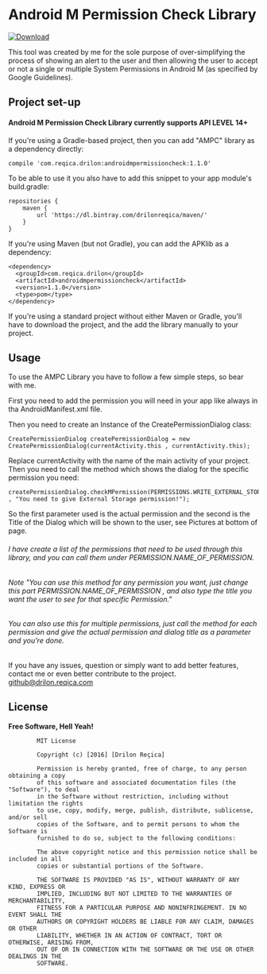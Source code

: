 # Android M Permission Check Library

[ ![Download](https://api.bintray.com/packages/drilonreqica/maven/anroid-m-permission-check-library/images/download.svg) ](https://bintray.com/drilonreqica/maven/anroid-m-permission-check-library/_latestVersion)

This tool was created by me for the sole purpose of over-simplifying the process of showing an alert to the user and then allowing the user to accept or not a single or multiple System Permissions in Android M (as specified by Google Guidelines).

## Project set-up

#### Android M Permission Check Library currently supports API LEVEL 14+

If you're using a Gradle-based project, then you can add "AMPC" library as a dependency directly:

```
compile 'com.reqica.drilon:androidmpermissioncheck:1.1.0'
```
To be able to use it you also have to add this snippet to your app module's build.gradle:
```
repositories {
    maven {
        url 'https://dl.bintray.com/drilonreqica/maven/'
    }
}
```
If you're using Maven (but not Gradle), you can add the APKlib as a dependency:
```
<dependency>
  <groupId>com.reqica.drilon</groupId>
  <artifactId>androidmpermissioncheck</artifactId>
  <version>1.1.0</version>
  <type>pom</type>
</dependency>
```

If you're using a standard project without either Maven or Gradle, you'll have to download the project, and the add the library manually to your project.

## Usage

To use the AMPC Library you have to follow a few simple steps, so bear with me.

First you need to add the permission you will need in your app like always in tha AndroidManifest.xml file.

Then you need to create an Instance of the CreatePermissionDialog class:
```
CreatePermissionDialog createPermissionDialog = new CreatePermissionDialog(currentActivity.this , currentActivity.this);
```
Replace currentActivity with the name of the main activity of your project.
Then you need to call the method which shows the dialog for the specific permission you need:
```
createPermissionDialog.checkMPermission(PERMISSIONS.WRITE_EXTERNAL_STORAGE , "You need to give External Storage permission!");
```
So the first parameter used is the actual permission and the second is the Title of the Dialog which will be shown to the user, see Pictures at bottom of page.
###### I have create a list of the permissions that need to be used through this library, and you can call them under PERMISSION.NAME_OF_PERMISSION.
###### Note "You can use this method for any permission you want, just change this part PERMISSION.NAME_OF_PERMISSION , and also type the title you want the user to see for that specific Permission."
###### You can also use this for multiple permissions, just call the method for each permission and give the actual permission and dialog title as a parameter and you're done.

If you have any issues, question or simply want to add better features, contact me or even better contribute to the project.
<github@drilon.reqica.com>

License
----

**Free Software, Hell Yeah!**

```
        MIT License
        
        Copyright (c) [2016] [Drilon Reçica]

        Permission is hereby granted, free of charge, to any person obtaining a copy
        of this software and associated documentation files (the "Software"), to deal
        in the Software without restriction, including without limitation the rights
        to use, copy, modify, merge, publish, distribute, sublicense, and/or sell
        copies of the Software, and to permit persons to whom the Software is
        furnished to do so, subject to the following conditions:

        The above copyright notice and this permission notice shall be included in all
        copies or substantial portions of the Software.

        THE SOFTWARE IS PROVIDED "AS IS", WITHOUT WARRANTY OF ANY KIND, EXPRESS OR
        IMPLIED, INCLUDING BUT NOT LIMITED TO THE WARRANTIES OF MERCHANTABILITY,
        FITNESS FOR A PARTICULAR PURPOSE AND NONINFRINGEMENT. IN NO EVENT SHALL THE
        AUTHORS OR COPYRIGHT HOLDERS BE LIABLE FOR ANY CLAIM, DAMAGES OR OTHER
        LIABILITY, WHETHER IN AN ACTION OF CONTRACT, TORT OR OTHERWISE, ARISING FROM,
        OUT OF OR IN CONNECTION WITH THE SOFTWARE OR THE USE OR OTHER DEALINGS IN THE
        SOFTWARE.
```
